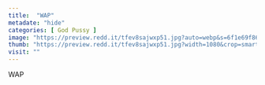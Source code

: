 ```yaml
---
title:  "WAP"
metadate: "hide"
categories: [ God Pussy ]
image: "https://preview.redd.it/tfev8sajwxp51.jpg?auto=webp&s=6f1e69f868243e2baefe97c9b1d5aa9c84214b6d"
thumb: "https://preview.redd.it/tfev8sajwxp51.jpg?width=1080&crop=smart&auto=webp&s=ba8d27a40fc3a0df323214e3811637294dafc5ca"
visit: ""
---
```

WAP
